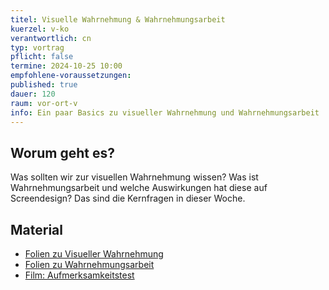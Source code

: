 ```yaml
---
titel: Visuelle Wahrnehmung & Wahrnehmungsarbeit
kuerzel: v-ko
verantwortlich: cn
typ: vortrag
pflicht: false
termine: 2024-10-25 10:00
empfohlene-voraussetzungen: 
published: true
dauer: 120
raum: vor-ort-v
info: Ein paar Basics zu visueller Wahrnehmung und Wahrnehmungsarbeit
---
```



## Worum geht es?

Was sollten wir zur visuellen Wahrnehmung wissen? Was ist Wahrnehmungsarbeit und welche Auswirkungen hat diese auf Screendesign?
Das sind die Kernfragen in dieser Woche. 

## Material
* [Folien zu Visueller Wahrnehmung](https://cnoss.github.io/slides/presentations/screendesign/visuelle-wahrnehmung/)
* [Folien zu Wahrnehmungsarbeit](https://cnoss.github.io/slides/presentations/screendesign/wahrnehmungsarbeit/)
* [Film: Aufmerksamkeitstest](https://www.youtube.com/watch?v=flxmavrgMAo)
<!--* [Folien zu Körper und Umwelterfahrungen](../../download/inputs/woche-3/020-koerper-und-umwelterfahrung.pdf)-->
<!-- * [Folien zu Proportionen](../../download/inputs/woche-3/030-proportion.pdf) -->

